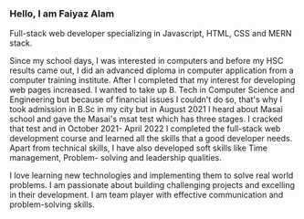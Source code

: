### Hello, I am Faiyaz Alam
Full-stack web developer specializing in Javascript, HTML, CSS and MERN stack.

Since my school days, I was interested in computers and before my HSC results came out, I did an advanced diploma in computer application from a computer training institute. After I completed that my interest for developing web pages increased. I wanted to take up B. Tech in Computer Science and Engineering but because of financial issues I couldn't do so, that's why I took admission in B.Sc in my city but in August 2021 I heard about Masai school and gave the Masai's msat test which has three stages. I cracked that test and in October 2021- April 2022 I completed the full-stack web development course and learned all the skills that a good developer needs. Apart from technical skills, I have also developed soft skills like Time management, Problem- solving and leadership qualities.

I love learning new technologies and implementing them to solve real world problems. I am passionate about building challenging projects and excelling in their development. I am team player with effective communication and problem-solving skills.

